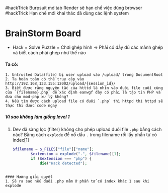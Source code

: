 #hackTrick Burpsuit mở tab Render sẽ hạn chế việc dùng browser
#hackTrick Hạn chế mới khai thác đã dùng các lệnh system

# BrainStorm Board
- Hack = Solve Puzzle = Chơi ghép hình
=> Phải có đầy đủ các mảnh ghép và biết cách phải ghép như thế nào

#### Ta có: 
	1. Untrusted Data(file) bị user upload vào /upload/ trong DocumentRoot
	2. Ta hoàn toàn có thể truy cập vào http://192.168.133.155:12002/upload/{session_id}/
	3. Biết được rằng nguyên tắc của htttd là nhìn vào đuôi file cuối cùng của `{filename}.php` để xác định eanwgf đây có phải là tập tin PHP và đưa cho mod-php xử lý không?
	4. Nếu tìm được cách upload file có đuôi `.php` thì httpd thì httpd sẽ thực thi được code ngay

##### Vì sao không làm giống level 1
1. Dev đã sàng lọc (filter) không cho phép upload đuôi file `.php` bằng cách nào? Bằng cách `explode` để nổ dấu `.` trong filename rồi lấy phần tử có index[1] 
	```php
	$filename = $_FILES["file"]["name"];
            $extension = explode(".", $filename)[1];
            if ($extension === "php") {
                die("Hack detected");
	
```

#### Hướng giải quyết
1. Sẽ ra sao nếu đuôi .php nằm ở phần tử có index khác 1 sau khi explode
